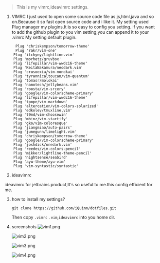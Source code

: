 > This is my vimrc,ideavimrc settings.

1. VIMRC
 I just used to open some source code file as js,html,java and so on.Because it so fast open source code and i like it.
My setting used Plug manager my plugins.It is so easy to config you setting.
if you want to add the github plugin to you vim setting,you can append it to your .vimrc
My setting default plugin.

```viml
	 Plug 'chriskempson/tomorrow-theme'
	 Plug 'rakr/vim-one'
    Plug 'itchyny/lightline.vim'
    Plug 'morhetz/gruvbox'
    Plug 'lifepillar/vim-wwdc16-theme'
    Plug 'KeitaNakamura/neodark.vim'
    Plug 'crusoexia/vim-monokai'
    Plug 'tyrannicaltoucan/vim-quantum'
    Plug 'tomasr/molokai'
    Plug 'nanotech/jellybeans.vim'
    Plug 'roosta/vim-srcery'
    Plug 'google/vim-colorscheme-primary'
    Plug 'lifepillar/vim-wwdc16-theme'
    Plug 'tpope/vim-markdown'
    Plug 'altercation/vim-colors-solarized'
    Plug 'edkolev/tmuxline.vim'
    Plug 't9md/vim-choosewin'
    Plug 'mhinz/vim-startify'
    Plug 'gko/vim-coloresque'
    Plug 'jiangmiao/auto-pairs'
    Plug 'junegunn/limelight.vim'
    Plug 'chriskempson/tomorrow-theme'
    Plug 'google/vim-colorscheme-primary'
    Plug 'joshdick/onedark.vim'
    Plug 'reedes/vim-colors-pencil'
	Plug 'mikker/lightline-theme-pencil'
	Plug 'nightsense/seabird'
	Plug 'ayu-theme/ayu-vim'
	Plug 'vim-syntastic/syntastic'
```
2. ideavimrc

ideavimrc for jetbrains product,It's so useful to me.this config efficient for me.

3. how to install my settings?

   `git clone https://github.com/iQuinn/dotfiles.git` 
   
   Then copy `.vimrc` `.vim`,`ideavimrc` into you home dir.

4. screenshots
    ![vim1.png](https://github.com/iQuinn/dotfiles/blob/master/img/vim1.png)
    
    ![vim2.png](https://github.com/iQuinn/dotfiles/blob/master/img/vim2.png)
   
   ![vim3.png](https://github.com/iQuinn/dotfiles/blob/master/img/vim3.png)
   
    ![vim4.png](https://github.com/iQuinn/dotfiles/blob/master/img/vim4.png)
   



